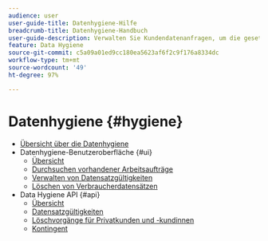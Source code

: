 ```yaml
---
audience: user
user-guide-title: Datenhygiene-Hilfe
breadcrumb-title: Datenhygiene-Handbuch
user-guide-description: Verwalten Sie Kundendatenanfragen, um die gesetzlichen Datenschutzbestimmungen wie die DSGVO und den CCPA einzuhalten.
feature: Data Hygiene
source-git-commit: c5a09a01ed9cc180ea5623af6f2c9f176a8334dc
workflow-type: tm+mt
source-wordcount: '49'
ht-degree: 97%

---
```



# Datenhygiene {#hygiene}

* [Übersicht über die Datenhygiene](./home.md)
* Datenhygiene-Benutzeroberfläche {#ui}
   * [Übersicht](./ui/overview.md)
   * [Durchsuchen vorhandener Arbeitsaufträge](./ui/browse.md)
   * [Verwalten von Datensatzgültigkeiten](./ui/dataset-expiration.md)
   * [Löschen von Verbraucherdatensätzen](./ui/delete-consumer.md)
* Data Hygiene API {#api}
   * [Übersicht](./api/overview.md)
   * [Datensatzgültigkeiten](./api/dataset-expiration.md)
   * [Löschvorgänge für Privatkunden und -kundinnen](./api/workorder.md)
   * [Kontingent](./api/quota.md)
